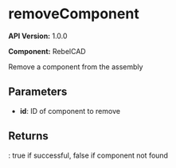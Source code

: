 # removeComponent

**API Version:** 1.0.0

**Component:** RebelCAD

Remove a component from the assembly

## Parameters

- **id**: ID of component to remove

## Returns

: true if successful, false if component not found

